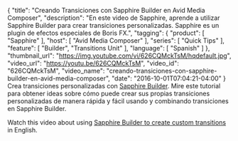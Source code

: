 {
  "title": "Creando Transiciones con Sapphire Builder en Avid Media Composer",
  "description": "En este video de Sapphire, aprende a utilizar Sapphire Builder para crear transiciones personalizadas. Sapphire es un plugin de efectos especiales de Boris FX.",
  "tagging": {
    "product": [
      "Sapphire"
    ],
    "host": [
      "Avid Media Composer"
    ],
    "series": [
      "Quick Tips"
    ],
    "feature": [
      "Builder",
      "Transitions Unit"
    ],
    "language": [
      "Spanish"
    ]
  },
  "thumbnail_url": "https://img.youtube.com/vi/626CQMckTsM/hqdefault.jpg",
  "video_url": "https://youtu.be/626CQMckTsM",
  "video_id": "626CQMckTsM",
  "video_name": "creando-transiciones-con-sapphire-builder-en-avid-media-composer",
  "date": "2016-10-01T07:04:21-04:00"
}
Crea transiciones personalizadas con [Sapphire Builder](/products/sapphire/sapphire-builder/). Mire este tutorial para obtener ideas sobre cómo puede crear sus propias transiciones personalizadas de manera rápida y fácil usando y combinando transiciones en Sapphire Builder.

Watch this video about using [Sapphire Builder to create custom transitions](/videos/transition-builder-tutorial) in English.
